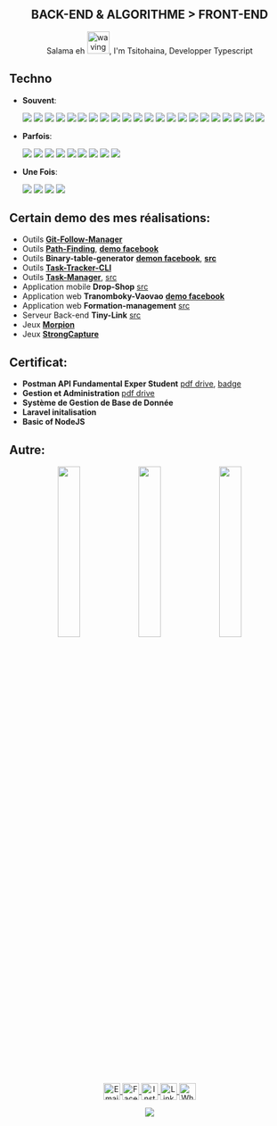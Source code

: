 <h2 align="center" > BACK-END & ALGORITHME > FRONT-END </h2> 

<p align=center>
  Salama eh <img src="https://user-images.githubusercontent.com/72663882/171687151-bb31c996-c9d2-49c8-b593-734946893b23.gif" alt="waving hand gif" aria-hidden="true"   width="40"/>, I'm Tsitohaina, Developper Typescript
</p> 

## Techno

- **Souvent**:
  
  <img src="https://img.shields.io/badge/typescript-%23007ACC.svg?style=for-the-badge&logo=typescript&logoColor=white" />
  <img src="https://img.shields.io/badge/javascript-%23323330.svg?style=for-the-badge&logo=javascript&logoColor=%23F7DF1E" />
  <img src="https://img.shields.io/badge/c-%2300599C.svg?style=for-the-badge&logo=c&logoColor=white" />
  <img src="https://img.shields.io/badge/python-3670A0?style=for-the-badge&logo=python&logoColor=ffdd54" />
  <img src="https://img.shields.io/badge/sqlite-%2307405e.svg?style=for-the-badge&logo=sqlite&logoColor=white" />
  <img src="https://img.shields.io/badge/node.js-339933.svg?style=for-the-badge&logo=nodedotjs&logoColor=white" />
  <img src="https://img.shields.io/badge/nestjs-E0234E.svg?style=for-the-badge&logo=nestjs&logoColor=white" />
  <img src="https://img.shields.io/badge/angular-DD0031.svg?style=for-the-badge&logo=angular&logoColor=white" />
  <img src="https://img.shields.io/badge/Tailwind_CSS-38B2AC?style=for-the-badge&logo=tailwindcss&logoColor=white" />
  <img src="https://img.shields.io/badge/HTML-E34F26?style=for-the-badge&logo=html5&logoColor=white" />
  <img src="https://img.shields.io/badge/CSS-1572B6?style=for-the-badge&logo=css3&logoColor=white" />
  <img src="https://img.shields.io/badge/Sass-CC6699?style=for-the-badge&logo=sass&logoColor=white" />
  <img src="https://img.shields.io/badge/postgres-%23316192.svg?style=for-the-badge&logo=postgresql&logoColor=white" />
  <img src="https://img.shields.io/badge/MongoDB-%234ea94b.svg?style=for-the-badge&logo=mongodb&logoColor=white" />
  <img src="https://img.shields.io/badge/mysql-4479A1.svg?style=for-the-badge&logo=mysql&logoColor=white" />
  <img src="https://img.shields.io/badge/redis-%23DD0031.svg?style=for-the-badge&logo=redis&logoColor=white" />
  <img src="https://img.shields.io/badge/Prisma-2D3748?style=for-the-badge&logo=prisma&logoColor=white" />
  <img src="https://img.shields.io/badge/Mongoose-880000?style=for-the-badge&logo=mongoose&logoColor=white" />
  <img src="https://img.shields.io/badge/postman-%23F24E1E.svg?style=for-the-badge&logo=postman&logoColor=white" />
  <img src="https://img.shields.io/badge/Clean_Architecture-0A74DA?style=for-the-badge&logo=architecture&logoColor=white" />
  <img src="https://img.shields.io/badge/Modular_Architecture-F9A825?style=for-the-badge&logo=modular&logoColor=white" />
  <img src="https://img.shields.io/badge/API_REST-25A162?style=for-the-badge&logo=fastapi&logoColor=white" />

- **Parfois**:

  <img src="https://img.shields.io/badge/React_Native-61DAFB?style=for-the-badge&logo=react&logoColor=black" />
  <img src="https://img.shields.io/badge/Tkinter-FF6F00?style=for-the-badge&logo=python&logoColor=white" />
  <img src="https://img.shields.io/badge/Bootstrap-7952B3?style=for-the-badge&logo=bootstrap&logoColor=white" />
  <img src="https://img.shields.io/badge/Draw.io-F08705?style=for-the-badge&logo=diagrams.net&logoColor=white" />
  <img src="https://img.shields.io/badge/Socket.io-010101?style=for-the-badge&logo=socket.io&logoColor=white" />
  <img src="https://img.shields.io/badge/TypeORM-E83524?style=for-the-badge&logo=typescript&logoColor=white" />
  <img src="https://img.shields.io/badge/Sequelize-398AB9?style=for-the-badge&logo=sequelize&logoColor=white" />
  <img src="https://img.shields.io/badge/Render-46E3B7?style=for-the-badge&logo=render&logoColor=white" />
  <img src="https://img.shields.io/badge/Vercel-000000?style=for-the-badge&logo=vercel&logoColor=white" />
  

- **Une Fois**:
  
  <img src="https://img.shields.io/badge/Astra_DB-311C87?style=for-the-badge&logo=datastax&logoColor=white" />
  <img src="https://img.shields.io/badge/HuggingFace-FFAE00?style=for-the-badge&logo=huggingface&logoColor=black" />
  <img src="https://img.shields.io/badge/PouchDB-0099CC?style=for-the-badge&logo=pouchdb&logoColor=white" />
  <img src="https://img.shields.io/badge/Laravel-FF2D20?style=for-the-badge&logo=laravel&logoColor=white" />

## Certain demo des mes réalisations:

- Outils [**Git-Follow-Manager**](https://github.com/TsitouhRanjafy/git-follow-manager?tab=readme-ov-file#demo)
- Outils [**Path-Finding**](https://github.com/TsitouhRanjafy/path-finding?tab=readme-ov-file#demo), [**demo facebook**](https://web.facebook.com/share/v/17HjCDepmg/)
- Outils **Binary-table-generator** [**demon facebook**](https://web.facebook.com/watch/?v=917157340313513&rdid=xAsvgbCwKRwyZ0sG), [**src**](https://github.com/TsitouhRanjafy/Binary-Table-Generator?tab=readme-ov-file#%EF%B8%8F-g%C3%A9n%C3%A9rateur-de-table-binaire-cli)
- Outils [**Task-Tracker-CLI**](https://github.com/TsitouhRanjafy/Task_Tracker?tab=readme-ov-file#task-tracker)
- Outils [**Task-Manager**](https://task-manager-p54ehbl6g-tsitohainas-projects-e1869051.vercel.app/), [src](https://github.com/TsitouhRanjafy/Task-Manager-)
- Application mobile **Drop-Shop** [src](https://github.com/marioralison/Drop_App)
- Application web **Tranomboky-Vaovao** [**demo facebook**](https://drive.google.com/file/d/1JKU-pNfu-lHaji1qKp6Kk0CfmMqeUzn7/view?usp=sharing)
- Application web **Formation-management** [src](https://github.com/marioralison/formation_management)
- Serveur Back-end **Tiny-Link** [src](https://github.com/TsitouhRanjafy/tiny-link)
- Jeux [**Morpion**](https://github.com/TsitouhRanjafy/Tic-Tac-Toe?tab=readme-ov-file#demo)
- Jeux [**StrongCapture**](https://github.com/TsitouhRanjafy/StrongCapture?tab=readme-ov-file#demo)

## Certificat:
- **Postman API Fundamental Exper Student** [pdf drive](https://drive.google.com/file/d/1MM8jBmWdkii3FLZG0xraxpgg07Dzb64e/view?usp=sharing), [badge](https://drive.google.com/file/d/1avFSfzjwchdxK3Nfy0ls4jAy6UVMN570/view?usp=sharing)
- **Gestion et Administration** [pdf drive](https://drive.google.com/file/d/1adlNOhgD6YinhyyEUhYrQBGY0QarhTtH/view?usp=sharing)
- **Système de Gestion de Base de Donnée** 
- **Laravel initalisation**
- **Basic of NodeJS**

## Autre:

<p align="center">
  <img src="https://github-readme-stats.vercel.app/api?username=TsitouhRanjafy&theme=codeSTACKr&hide_border=false&include_all_commits=false&count_private=false" width="28%" />
  <img src="https://github-readme-streak-stats.herokuapp.com/?user=TsitouhRanjafy&theme=codeSTACKr&hide_border=false" width="28%" />
  <img src="https://github-readme-stats.vercel.app/api/top-langs/?username=TsitouhRanjafy&theme=codeSTACKr&hide_border=false&include_all_commits=false&count_private=false&layout=compact" width="28%" />
</p>

<!-- Proudly created with GPRM ( https://gprm.itsvg.in ) -->
 
<p align="center">
  
  <a href="mailto:ranjafytsito@gmail.com" title="Email">
    <img alt="Email" src="https://img.shields.io/badge/Gmail-D14836?style=for-the-badge&logo=gmail&logoColor=white" height="30" align="center"/>
  </a>
  <a href="https://fb.com/tsitohaina.profile" title="Facebook" target="_blank" rel="noopener noreferrer">
    <img alt="Facebook" src="https://img.shields.io/badge/Facebook-1877F2?style=for-the-badge&logo=facebook&logoColor=white" height="30" align="center"/>
  </a>

  <a href="https://instagram.com/tonprofil" title="Instagram" target="_blank" rel="noopener noreferrer">
    <img alt="Instagram" src="https://img.shields.io/badge/Instagram-E4405F?style=for-the-badge&logo=instagram&logoColor=white" height="30" align="center"/>
  </a>

  <a href="https://linkedin.com/in/tsitohaina-ramiaranjafy-2920a4272" title="LinkedIn" target="_blank" rel="noopener noreferrer">
    <img alt="LinkedIn" src="https://img.shields.io/badge/LinkedIn-0A66C2?style=for-the-badge&logo=linkedin&logoColor=white" height="30" align="center"/>
  </a>

  <a href="https://wa.me/tonnumero" title="WhatsApp" target="_blank" rel="noopener noreferrer">
    <img alt="WhatsApp" src="https://img.shields.io/badge/WhatsApp-25D366?style=for-the-badge&logo=whatsapp&logoColor=white" height="30" align="center"/>
  </a>

</p>

<p align="center">
     <img src="https://capsule-render.vercel.app/api?type=waving&color=gradient&height=100&section=footer"/>
</p>
